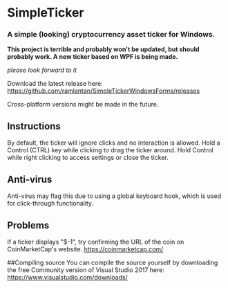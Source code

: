 # SimpleTicker
### A simple (looking) cryptocurrency asset ticker for Windows.

**This project is terrible and probably won't be updated, but should probably work. A new ticker based on WPF is being made.**

*please look forward to it*

Download the latest release here:
https://github.com/ramlantan/SimpleTickerWindowsForms/releases

Cross-platform versions might be made in the future.

## Instructions
By default, the ticker will ignore clicks and no interaction is allowed.
Hold a Control (CTRL) key while clicking to drag the ticker around. Hold Control while right clicking to access settings or close the ticker.

## Anti-virus
Anti-virus may flag this due to using a global keyboard hook, which is used for click-through functionality.

## Problems
If a ticker displays "$-1", try confirming the URL of the coin on CoinMarketCap's website. 
https://coinmarketcap.com/

##Compiling source
You can compile the source yourself by downloading the free Community version of Visual Studio 2017 here: 
https://www.visualstudio.com/downloads/
